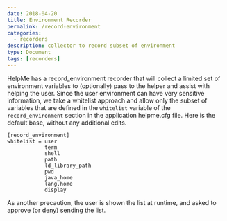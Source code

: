 ```yaml
---
date: 2018-04-20
title: Environment Recorder
permalink: /record-environment
categories:
  - recorders
description: collector to record subset of environment
type: Document
tags: [recorders]
---
```


HelpMe has a record_environment recorder that will collect a limited set of
environment variables to (optionally) pass to the helper and assist with
helping the user. Since the user environment can have very sensitive information,
we take a whitelist approach and allow only the subset of variables that are
defined in the `whitelist` variable of the `record_environment` section in
the application helpme.cfg file. Here is the default base, without any
additional edits.

```
[record_environment]
whitelist = user
            term
            shell
            path
            ld_library_path
            pwd
            java_home
            lang,home
            display
```

As another precaution, the user is shown the list at runtime, and asked to
approve (or deny) sending the list.
